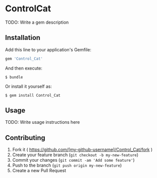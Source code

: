 # ControlCat

TODO: Write a gem description

## Installation

Add this line to your application's Gemfile:

```ruby
gem 'Control_Cat'
```

And then execute:

    $ bundle

Or install it yourself as:

    $ gem install Control_Cat

## Usage

TODO: Write usage instructions here

## Contributing

1. Fork it ( https://github.com/[my-github-username]/Control_Cat/fork )
2. Create your feature branch (`git checkout -b my-new-feature`)
3. Commit your changes (`git commit -am 'Add some feature'`)
4. Push to the branch (`git push origin my-new-feature`)
5. Create a new Pull Request
